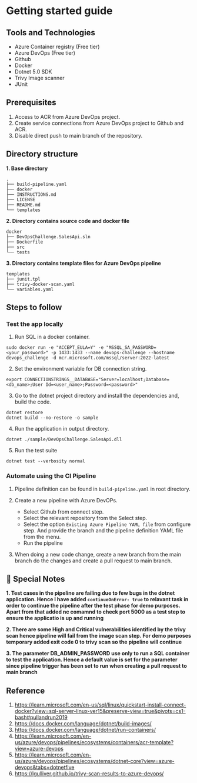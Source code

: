 # Getting started guide

## Tools and Technologies
* Azure Container registry (Free tier)
* Azure DevOps (Free tier)
* Github 
* Docker
* Dotnet 5.0 SDK
* Trivy Image scanner
* JUnit

## Prerequisites
1. Access to ACR from Azure DevOps project.
2. Create service connections from Azure DevOps project to Github and ACR.
3. Disable direct push to main branch of the repository.

## Directory structure
**1. Base directory**
```
.
├── build-pipeline.yaml
├── docker
├── INSTRUCTIONS.md
├── LICENSE
├── README.md
└── templates
```
**2. Directory contains source code and docker file**
```
docker
├── DevOpsChallenge.SalesApi.sln
├── Dockerfile
├── src
└── tests
```
**3. Directory contains template files for Azure DevOps pipeline**
```
templates
├── junit.tpl
├── trivy-docker-scan.yaml
└── variables.yaml 
```

## Steps to follow
### Test the app locally
1. Run SQL in a docker container.
```
sudo docker run -e "ACCEPT_EULA=Y" -e "MSSQL_SA_PASSWORD=<your_password>" -p 1433:1433 --name devops-challenge --hostname devops_challenge -d mcr.microsoft.com/mssql/server:2022-latest
```
2. Set the environment variable for DB connection string.
```
export CONNECTIONSTRINGS__DATABASE="Server=localhost;Database=<db_name>;User Id=<user_name>;Password=<password>"
```
3. Go to the dotnet project directory and install the dependencies and, build the code.
```
dotnet restore
dotnet build --no-restore -o sample
```
4. Run the application in output directory.
```
dotnet ./sample/DevOpsChallenge.SalesApi.dll
```
5. Run the test suite
```
dotnet test --verbosity normal
```

### Automate using the CI Pipeline
1. Pipeline definition can be found in `build-pipeline.yaml` in root directory.
2. Create a new pipeline with Azure DevOPs. 
   - Select Github from connect step.
   - Select the relevant repository from the Select step.
   - Select  the option `Existing Azure Pipeline YAML file` from configure step. And provide the branch and the pipeline definition YAML file from the menu.
   - Run the  pipeline

3. When doing a new code change, create a new branch from the main branch do the changes and create a pull request to main branch.

## 🛑 Special Notes

**1. Test cases in the pipeline are failing due to few bugs in the dotnet application. Hence I have added `continueOnError: true` to relavant task in order to continue the pipeline after the test phase for demo purposes. Apart from that added nc comamnd to check port 5000 as a test step to ensure the applicatio is up and running**

**2. There are some High and Critical vulnerabilities identified by the trivy scan hence pipeline will fail from the image scan step. For demo purposes temporary added exit code 0 to trivy scan so the pipeline will continue**

**3. The parameter DB_ADMIN_PASSWORD use only to run a SQL container to test the application. Hence a default value is set for the parameter since pipeline trigger has been set to run when creating a pull request to main branch**


## Reference
1. https://learn.microsoft.com/en-us/sql/linux/quickstart-install-connect-docker?view=sql-server-linux-ver15&preserve-view=true&pivots=cs1-bash#pullandrun2019
2. https://docs.docker.com/language/dotnet/build-images/
3. https://docs.docker.com/language/dotnet/run-containers/
4. https://learn.microsoft.com/en-us/azure/devops/pipelines/ecosystems/containers/acr-template?view=azure-devops
5. https://learn.microsoft.com/en-us/azure/devops/pipelines/ecosystems/dotnet-core?view=azure-devops&tabs=dotnetfive
6. https://lgulliver.github.io/trivy-scan-results-to-azure-devops/